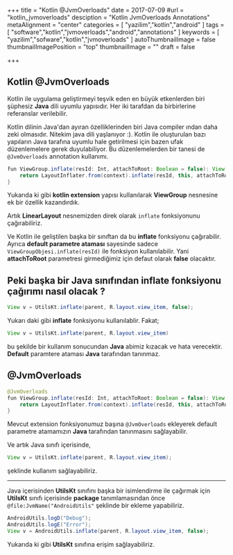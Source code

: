 +++
title = "Kotlin @JvmOverloads"
date = 2017-07-09
#url = "kotlin_jvmoverloads"
desciption = "Kotlin JvmOverloads Annotations"
metaAlignment = "center"
categories = [
  "yazilim","kotlin","android"
]
tags = [
  "software","kotlin","jvmoverloads","android","annotations"
]
keywords = [
  "yazilim","sofware","kotlin","jvmoverloads"
]
autoThumbnailImage = false
thumbnailImagePosition = "top"
thumbnailImage = ""
draft = false

+++

## Kotlin @JvmOverloads

Kotlin ile uygulama geliştirmeyi teşvik eden en büyük etkenlerden biri şüphesiz **Java** dili uyumlu yapısıdır. Her iki tarafdan da birbirlerine referanslar verilebilir.

Kotlin dilinin Java'dan ayıran özelliklerinden biri Java compiler ından daha zeki olmasıdır. Nitekim java dili yaşlanıyor :). Kotlin ile oluşturulan bazı yapıların Java tarafına uyumlu hale getirilmesi için bazen ufak düzenlemelere gerek duyulabiliyor.
Bu düzenlemelerden bir tanesi de `@JvmOverloads` annotation kullanımı.

```java
fun ViewGroup.inflate(resId: Int, attachToRoot: Boolean = false): View {
    return LayoutInflater.from(context).inflate(resId, this, attachToRoot)
}
```

Yukarıda ki gibi **kotlin extension** yapısı kullanılarak **ViewGroup** nesnesine ek bir özellik kazandırdık.

Artık **LinearLayout** nesnemizden direk olarak `inflate` fonksiyonunu çağırabiliriz.

Ve Kotlin ile geliştilen başka bir sınıftan da bu **inflate** fonksiyonu çağırabilir. Ayrıca **default parametre ataması** sayesinde sadece `ViewGroupObjesi.inflate(resId)` ile fonksiyon kullanılabilir. Yani **attachToRoot** parametresi girmediğimiz için defaut olarak **false** olacaktır.

## Peki başka bir Java sınıfından inflate fonksiyonu çağırımı nasıl olacak ?

```java
View v = UtilsKt.inflate(parent, R.layout.view_item, false);
```

Yukarı daki gibi **inflate** fonksiyonu kullanılablir. Fakat;

```java
View v = UtilsKt.inflate(parent, R.layout.view_item)
```

bu şekilde bir kullanım sonucundan **Java** abimiz kızacak ve hata verecektir. **Default** paramtere ataması **Java** tarafından tanınmaz.

## @JvmOverloads

```java
@JvmOverloads
fun ViewGroup.inflate(resId: Int, attachToRoot: Boolean = false): View {
    return LayoutInflater.from(context).inflate(resId, this, attachToRoot)
}
```

Mevcut extension fonksiyonumuz başına `@JvmOverloads` ekleyerek default parametre atamamızın **Java** tarafından tanınmasını sağlayabilir.

Ve artık Java sınıfı içerisinde,

```java
View v = UtilsKt.inflate(parent, R.layout.view_item);
```

şeklinde kullanım sağlayabiliriz.

---

Java içerisinden **UtilsKt** sınıfını başka bir isimlendirme ile çağırmak için **UtilsKt** sınıfı içerisinde **package** tanımlamasından önce `@file:JvmName("AndroidUtils"` şeklinde bir ekleme yapabiliriz.

```java
AndroidUtils.logD("Debug");
AndroidUtils.logE("Error");
View v = AndroidUtils.inflate(parent, R.layout.view_item, false);
```

Yukarıda ki gibi **UtilsKt** sınıfına erişim sağlayabiliriz.
